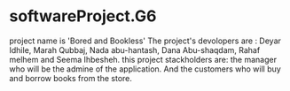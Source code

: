 # softwareProject.G6
project name is 'Bored and Bookless'
The project's devolopers are : Deyar Idhile, Marah Qubbaj, Nada abu-hantash, Dana Abu-shaqdam, Rahaf melhem and Seema Ihbesheh.
this project stackholders are: the manager who will be the admine of the application. And the customers who will buy and borrow books from the store.
